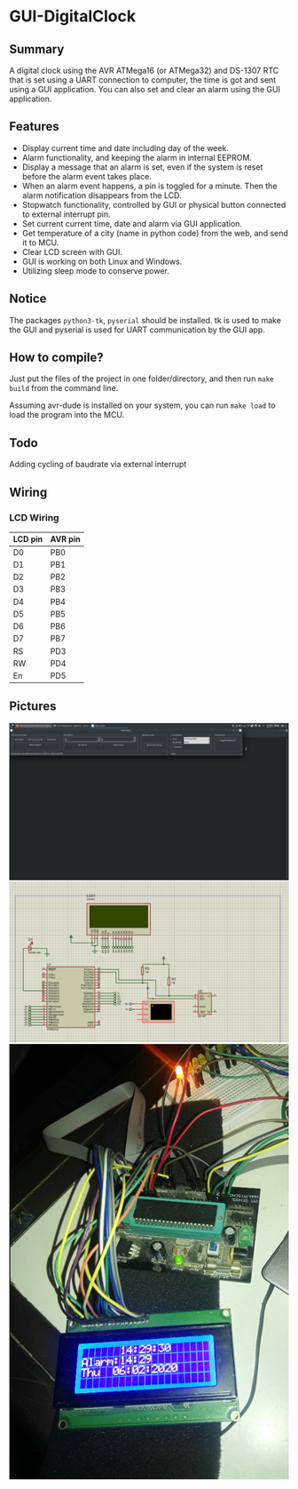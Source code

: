 # GUI-DigitalClock
## Summary
A digital clock using the AVR ATMega16 (or ATMega32) and DS-1307 RTC that is set using a UART connection to computer, the time is got and sent using a GUI application. You can also set and clear an alarm using the GUI application.

## Features
* Display current time and date including day of the week.
* Alarm functionality, and keeping the alarm in internal EEPROM.
* Display a message that an alarm is set, even if the system is reset before the alarm event takes place.
* When an alarm event happens, a pin is toggled for a minute. Then the alarm notification disappears from the LCD.
* Stopwatch functionality, controlled by GUI or physical button connected to external interrupt pin.
* Set current current time, date and alarm via GUI application.
* Get temperature of a city (name in python code) from the web, and send it to MCU.
* Clear LCD screen with GUI.
* GUI is working on both Linux and Windows.
* Utilizing sleep mode to conserve power.

## Notice
The packages `python3-tk`, `pyserial` should be installed. tk is used to make the GUI and pyserial is used for UART communication by the GUI app.

## How to compile?
Just put the files of the project in one folder/directory, and then run `make build` from the command line.

Assuming avr-dude is installed on your system, you can run `make load` to load the program into the MCU.

## Todo
Adding cycling of baudrate via external interrupt

## Wiring
### LCD Wiring
| LCD pin | AVR pin |
|---------|---------|
| D0 | PB0 |
| D1 | PB1 |
| D2 | PB2 |
| D3 | PB3 |
| D4 | PB4 |
| D5 | PB5 |
| D6 | PB6 |
| D7 | PB7 |
| RS | PD3 |
| RW | PD4 |
| En | PD5 |


## Pictures
![image](/images/gui_screenshot.png) 
![image](/images/schematic.png)
![image](/images/actual_digital_clock.jpg)
